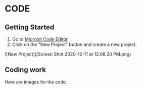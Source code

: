 # CODE
## Getting Started
1. Go to [Microbit Code Editor](https://makecode.microbit.org/)
2. Click on the "New Project" button and create a new project.

![New Project](/Screen Shot 2020-12-11 at 12.08.20 PM.png)
## Coding work
Here are images for the code.
